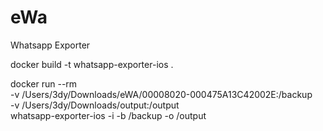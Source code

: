 # eWa
Whatsapp Exporter

docker build -t whatsapp-exporter-ios .

docker run --rm \
    -v /Users/3dy/Downloads/eWA/00008020-000475A13C42002E:/backup \
    -v /Users/3dy/Downloads/output:/output \
    whatsapp-exporter-ios -i -b /backup -o /output
